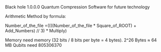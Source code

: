 Black hole 1.0.0.0 Quantum Compression Software for future technology 

Arithmetic Method by formula:

Number_of_the_file =((((Number_of_the_file * Square_of_ROOT) + Add_Numbers) // 3) * Multiply) 

Memory need memory (32 bits / 8 bits per byte = 4 bytes). 2^26 Bytes ≈ 64 MB
Qubits need 805306370 

